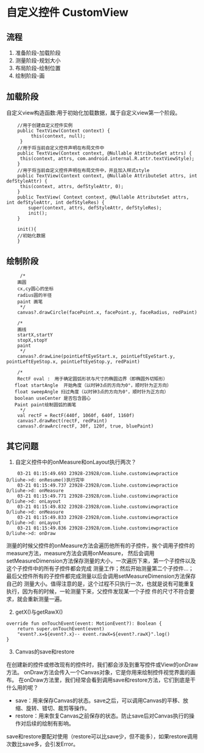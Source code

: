 # 自定义控件 CustomView

## 流程
 1. 准备阶段-加载阶段
 2. 测量阶段-规划大小
 3. 布局阶段-绘制位置
 4. 绘制阶段-画
 
## 加载阶段
自定义view构造函数:用于初始化加载数据，属于自定义view第一个阶段。

``` 
    //用于创建自定义控件实例
    public TextView(Context context) {
         this(context, null);
     }
    //用于将当前自定义控件声明在布局文件中
    public TextView(Context context, @Nullable AttributeSet attrs) {
     this(context, attrs, com.android.internal.R.attr.textViewStyle);
    }
    //用于将当前自定义控件声明在布局文件中，并且加入样式style
    public TextView(Context context, @Nullable AttributeSet attrs, int defStyleAttr) {
     this(context, attrs, defStyleAttr, 0);
    }
    public TextView( Context context, @Nullable AttributeSet attrs, int defStyleAttr, int defStyleRes) {
        super(context, attrs, defStyleAttr, defStyleRes);
        init(); 
    }
    
    init(){
    //初始化数据
    }
```

## 绘制阶段


```
     /*
    画圆
    cx,cy圆心的坐标
    radius圆的半径
    paint 画笔
     */
    canvas?.drawCircle(facePoint.x, facePoint.y, faceRadius, redPaint)

    /*
    画线
    startX,startY
    stopX,stopY
    paint
     */
    canvas?.drawLine(pointLeftEyeStart.x, pointLeftEyeStart.y, pointLeftEyeStop.x, pointLeftEyeStop.y, redPaint)

    /*
    RectF oval :　用于确定圆弧形状与尺寸的椭圆边界（即椭圆外切矩形）
   float startAngle  开始角度（以时钟3点的方向为0°，顺时针为正方向）
   float sweepAngle 扫过角度（以时钟3点的方向为0°，顺时针为正方向）
   boolean useCenter 是否包含圆心
   Paint paint绘制圆弧的画笔
     */
    val rectF = RectF(440f, 1060f, 640f, 1160f)
    canvas?.drawRect(rectF, redPaint)
    canvas?.drawArc(rectF, 30f, 120f, true, bluePaint)
```

## 其它问题
1. 自定义控件中的onMeasure和onLayout执行两次？

```
    03-21 01:15:49.693 23928-23928/com.liuhe.customviewpractice D/liuhe->d: onResume()执行完毕
    03-21 01:15:49.737 23928-23928/com.liuhe.customviewpractice D/liuhe->d: onMeasure
    03-21 01:15:49.771 23928-23928/com.liuhe.customviewpractice D/liuhe->d: onLayout
    03-21 01:15:49.832 23928-23928/com.liuhe.customviewpractice D/liuhe->d: onMeasure
    03-21 01:15:49.833 23928-23928/com.liuhe.customviewpractice D/liuhe->d: onLayout
    03-21 01:15:49.836 23928-23928/com.liuhe.customviewpractice D/liuhe->d: onDraw
```
测量的时候父控件的onMeasure方法会遍历他所有的子控件，挨个调用子控件的measure方法，measure方法会调用onMeasure，
然后会调用setMeasureDimension方法保存测量的大小，一次遍历下来，第一个子控件以及这个子控件中的所有子控件都会完成
测量工作；然后开始测量第二个子控件…；最后父控件所有的子控件都完成测量以后会调用setMeasureDimension方法保存自己的
测量大小。值得注意的是，这个过程不只执行一次，也就是说有可能重复执行，因为有的时候，一轮测量下来，父控件发现某一个子控
件的尺寸不符合要求，就会重新测量一遍。

2. getX()与getRawX()

```
override fun onTouchEvent(event: MotionEvent?): Boolean {
    return super.onTouchEvent(event)
    "event?.x=${event?.x}-- event.rawX=${event?.rawX}".log()
}
```

3. Canvas的save和restore

在创建新的控件或修改现有的控件时，我们都会涉及到重写控件或View的onDraw方法。
onDraw方法会传入一个Canvas对象，它是你用来绘制控件视觉界面的画布。
在onDraw方法里，我们经常会看到调用save和restore方法，它们到底是干什么用的呢？
* save：用来保存Canvas的状态。save之后，可以调用Canvas的平移、放缩、旋转、错切、裁剪等操作。
* restore：用来恢复Canvas之前保存的状态。防止save后对Canvas执行的操作对后续的绘制有影响。

save和restore要配对使用（restore可以比save少，但不能多），如果restore调用次数比save多，会引发Error。